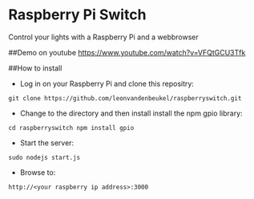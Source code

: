 # Raspberry Pi Switch
Control your lights with a Raspberry Pi and a webbrowser

##Demo on youtube
https://www.youtube.com/watch?v=VFQtGCU3Tfk

##How to install

* Log in on your Raspberry Pi and clone this repositry:

`
git clone https://github.com/leonvandenbeukel/raspberryswitch.git
`

* Change to the directory and then install install the npm gpio library:

`
cd raspberryswitch
npm install gpio
`

* Start the server:

`sudo nodejs start.js`

* Browse to:

`http://<your raspberry ip address>:3000`

